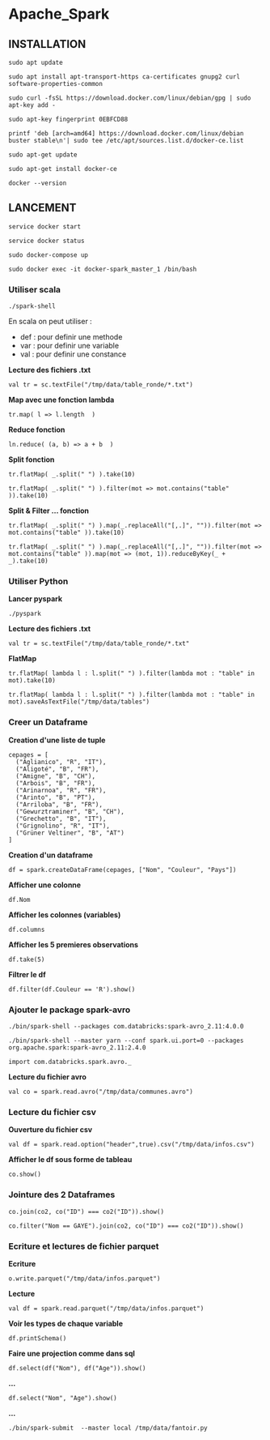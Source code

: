 # Apache_Spark

## INSTALLATION

```
sudo apt update
```

```
sudo apt install apt-transport-https ca-certificates gnupg2 curl software-properties-common
```

```
sudo curl -fsSL https://download.docker.com/linux/debian/gpg | sudo apt-key add -
```

```
sudo apt-key fingerprint 0EBFCD88
```

```
printf 'deb [arch=amd64] https://download.docker.com/linux/debian buster stable\n'| sudo tee /etc/apt/sources.list.d/docker-ce.list
```

```
sudo apt-get update
```

```
sudo apt-get install docker-ce
```

```
docker --version
```

## LANCEMENT

```
service docker start
```

```
service docker status
```

```
sudo docker-compose up
```

```
sudo docker exec -it docker-spark_master_1 /bin/bash
```

### Utiliser scala

```
./spark-shell
```

<p>En scala on peut utiliser : </p>
<ul>
    <li>def : pour definir une methode</li>
    <li>var : pour definir une variable</li>
    <li>val : pour definir une constance</li>
</ul>

**Lecture des fichiers .txt**
```
val tr = sc.textFile("/tmp/data/table_ronde/*.txt")
```

**Map avec une fonction lambda**
```
tr.map( l => l.length  )
```

**Reduce fonction**
```
ln.reduce( (a, b) => a + b  )
```

**Split fonction**
```
tr.flatMap( _.split(" ") ).take(10)
```

```
tr.flatMap( _.split(" ") ).filter(mot => mot.contains("table" )).take(10)
```

**Split & Filter ... fonction**
```
tr.flatMap( _.split(" ") ).map(_.replaceAll("[,.]", "")).filter(mot => mot.contains("table" )).take(10)
```

```
tr.flatMap( _.split(" ") ).map(_.replaceAll("[,.]", "")).filter(mot => mot.contains("table" )).map(mot => (mot, 1)).reduceByKey(_ + _).take(10)
```

### Utiliser Python

**Lancer pyspark**
```
./pyspark
```

**Lecture des fichiers .txt**
```
val tr = sc.textFile("/tmp/data/table_ronde/*.txt"
```

**FlatMap**
```
tr.flatMap( lambda l : l.split(" ") ).filter(lambda mot : "table" in mot).take(10)
```

```
tr.flatMap( lambda l : l.split(" ") ).filter(lambda mot : "table" in mot).saveAsTextFile("/tmp/data/tables")
```

### Creer un Dataframe

**Creation d'une liste de tuple**
```
cepages = [
  ("Aglianico", "R", "IT"),
  ("Aligoté", "B", "FR"),
  ("Amigne", "B", "CH"),
  ("Arbois", "B", "FR"),
  ("Arinarnoa", "R", "FR"),
  ("Arinto", "B", "PT"),
  ("Arriloba", "B", "FR"),
  ("Gewurztraminer", "B", "CH"),
  ("Grechetto", "B", "IT"),
  ("Grignolino", "R", "IT"),
  ("Grüner Veltiner", "B", "AT")
]
```

**Creation d'un dataframe**
```
df = spark.createDataFrame(cepages, ["Nom", "Couleur", "Pays"])
```

**Afficher une colonne**
```
df.Nom
```

**Afficher les colonnes (variables)**
```
df.columns
```

**Afficher les 5 premieres observations**
```
df.take(5)
```

**Filtrer le df**
```
df.filter(df.Couleur == 'R').show()
```

### Ajouter le package spark-avro

```
./bin/spark-shell --packages com.databricks:spark-avro_2.11:4.0.0
```

```
./bin/spark-shell --master yarn --conf spark.ui.port=0 --packages org.apache.spark:spark-avro_2.11:2.4.0
```

```
import com.databricks.spark.avro._
```

**Lecture du fichier avro**

```
val co = spark.read.avro("/tmp/data/communes.avro")
```

### Lecture du fichier csv

**Ouverture du fichier csv**
```
val df = spark.read.option("header",true).csv("/tmp/data/infos.csv")
```

**Afficher le df sous forme de tableau**
```
co.show()
```

### Jointure des 2 Dataframes
```
co.join(co2, co("ID") === co2("ID")).show()
```

```
co.filter("Nom == GAYE").join(co2, co("ID") === co2("ID")).show()
```

### Ecriture et lectures de fichier parquet

**Ecriture**
```
o.write.parquet("/tmp/data/infos.parquet")
```

**Lecture**
```
val df = spark.read.parquet("/tmp/data/infos.parquet")
```

**Voir les types de chaque variable**
```
df.printSchema()
```

**Faire une projection comme dans sql**
```
df.select(df("Nom"), df("Age")).show()
```

**...**
```
df.select("Nom", "Age").show()
```

**...**
```
./bin/spark-submit  --master local /tmp/data/fantoir.py
```
